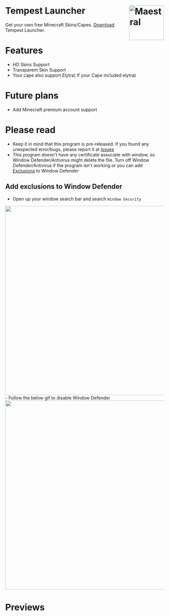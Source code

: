 # Tempest Launcher <img src="https://i.imgur.com/1wfpYd5.png" align="right" title="Maestral" width="110" height="110">
Get your own free Minecraft Skins/Capes. [Download](https://github.com/GoodDay360/Tempest-Launcher/releases/tag/1.0) Tempest Launcher.  
# Features
- HD Skins Support
- Transparent Skin Support
- Your cape also support Elytra( If your Cape included elytra)
# Future plans
- Add Minecraft premium account support
# Please read
- Keep it in mind that this program is pre-released. If you found any unexpected error/bugs,
please report it at [Issues](https://github.com/GoodDay360/Tempest-Launccher/issues)
- This program doesn't have any certificate associate with window, so Window Defender/Antivirus might delete the file. Turn off Window Defender/Antivirus if the program isn't working or you can add [Exclusions](https://github.com/GoodDay360/Tempest-Launcher/blob/main/README.md#add-exclusions-to-window-defender) to Window Defender
## Add exclusions to Window Defender
- Open up your window search bar and search `Window Security`
<img src="https://i.imgur.com/yOKKqkR.png" width="800" height="600">
- Follow the below gif to disable Window Defender
<br />
<img src="https://i.imgur.com/5ns50oU.gif" width="800" height="600">

# Previews
